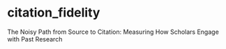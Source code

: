 # citation_fidelity
The Noisy Path from Source to Citation: Measuring How Scholars Engage with Past Research
